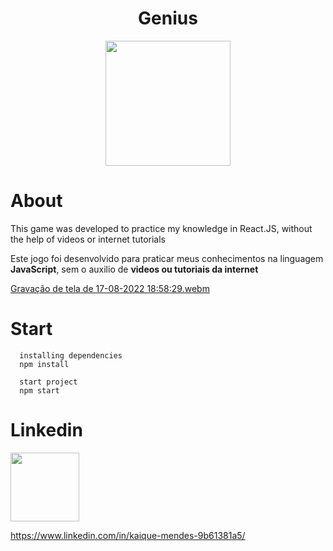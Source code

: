 
<h1 align="center"> Genius </h1>

<p align="center">
    <IMG height="200" src="https://macmagazine.com.br/wp-content/uploads/2010/09/24-genius_icon.png">
</p>


<h1> About </h1>
This game was developed to practice my knowledge
in React.JS, without the help of videos or internet tutorials

Este jogo foi desenvolvido para praticar meus conhecimentos 
na linguagem **JavaScript**, sem o auxilio de **videos ou tutoriais da internet**

[Gravação de tela de 17-08-2022 18:58:29.webm](https://user-images.githubusercontent.com/69175890/185251308-80de6644-dbcd-487c-b4cd-8827363806fc.webm)

<h1>Start</h1>

```
  installing dependencies
  npm install
  
  start project
  npm start
``` 

<h1>Linkedin</h1>
<img height="110" src="https://media-exp1.licdn.com/dms/image/C4D03AQFmuFjKym5Lvg/profile-displayphoto-shrink_200_200/0/1639689567823?e=1666224000&v=beta&t=FWihO2UdNGudNL2SypCMGxD3856wbUVutiFv-Q4OguY"/> 

https://www.linkedin.com/in/kaique-mendes-9b61381a5/
